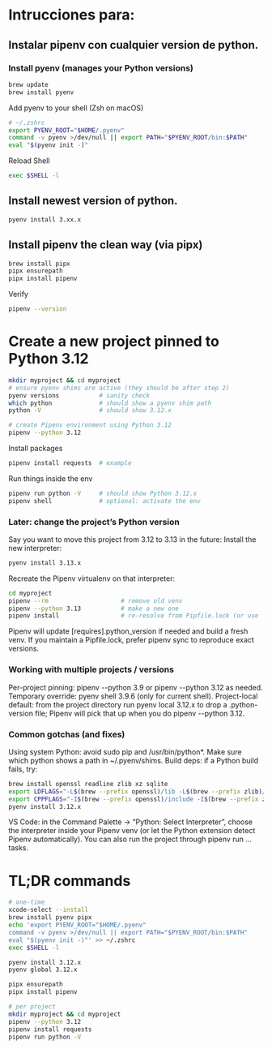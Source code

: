 # Intrucciones para: 
## Instalar pipenv con cualquier version de python.

### Install pyenv (manages your Python versions)

``` bash
brew update
brew install pyenv
``` 

Add pyenv to your shell (Zsh on macOS)

``` bash
# ~/.zshrc
export PYENV_ROOT="$HOME/.pyenv"
command -v pyenv >/dev/null || export PATH="$PYENV_ROOT/bin:$PATH"
eval "$(pyenv init -)"
```

Reload Shell
``` bash
exec $SHELL -l
```
## Install newest version of python.
``` bash
pyenv install 3.xx.x
```
## Install pipenv the clean way (via pipx)
``` bash
brew install pipx
pipx ensurepath
pipx install pipenv
```
Verify
``` bash
pipenv --version
```
# Create a new project pinned to Python 3.12
``` bash
mkdir myproject && cd myproject
# ensure pyenv shims are active (they should be after step 2)
pyenv versions           # sanity check
which python             # should show a pyenv shim path
python -V                # should show 3.12.x

# create Pipenv environment using Python 3.12
pipenv --python 3.12
```
Install packages
``` bash
pipenv install requests  # example
```
Run things inside the env
``` bash
pipenv run python -V     # should show Python 3.12.x
pipenv shell             # optional: activate the env
```


### Later: change the project’s Python version
Say you want to move this project from 3.12 to 3.13 in the future:
Install the new interpreter:

```bash
pyenv install 3.13.x
```
Recreate the Pipenv virtualenv on that interpreter:
```bash
cd myproject
pipenv --rm                    # remove old venv
pipenv --python 3.13           # make a new one
pipenv install                 # re-resolve from Pipfile.lock (or use `pipenv sync`)
```
Pipenv will update [requires].python_version if needed and build a fresh venv.
If you maintain a Pipfile.lock, prefer pipenv sync to reproduce exact versions.
### Working with multiple projects / versions
Per-project pinning: pipenv --python 3.9 or pipenv --python 3.12 as needed.
Temporary override: pyenv shell 3.9.6 (only for current shell).
Project-local default: from the project directory run pyenv local 3.12.x to drop a .python-version file; Pipenv will pick that up when you do pipenv --python 3.12.
### Common gotchas (and fixes)
Using system Python: avoid sudo pip and /usr/bin/python*. Make sure which python shows a path in ~/.pyenv/shims.
Build deps: if a Python build fails, try:
```bash
brew install openssl readline zlib xz sqlite
export LDFLAGS="-L$(brew --prefix openssl)/lib -L$(brew --prefix zlib)/lib"
export CPPFLAGS="-I$(brew --prefix openssl)/include -I$(brew --prefix zlib)/include"
pyenv install 3.12.x
```
VS Code: in the Command Palette → “Python: Select Interpreter”, choose the interpreter inside your Pipenv venv (or let the Python extension detect Pipenv automatically). You can also run the project through pipenv run ... tasks.

# TL;DR commands
```bash
# one-time
xcode-select --install
brew install pyenv pipx
echo 'export PYENV_ROOT="$HOME/.pyenv"
command -v pyenv >/dev/null || export PATH="$PYENV_ROOT/bin:$PATH"
eval "$(pyenv init -)"' >> ~/.zshrc
exec $SHELL -l

pyenv install 3.12.x
pyenv global 3.12.x

pipx ensurepath
pipx install pipenv

# per project
mkdir myproject && cd myproject
pipenv --python 3.12
pipenv install requests
pipenv run python -V

